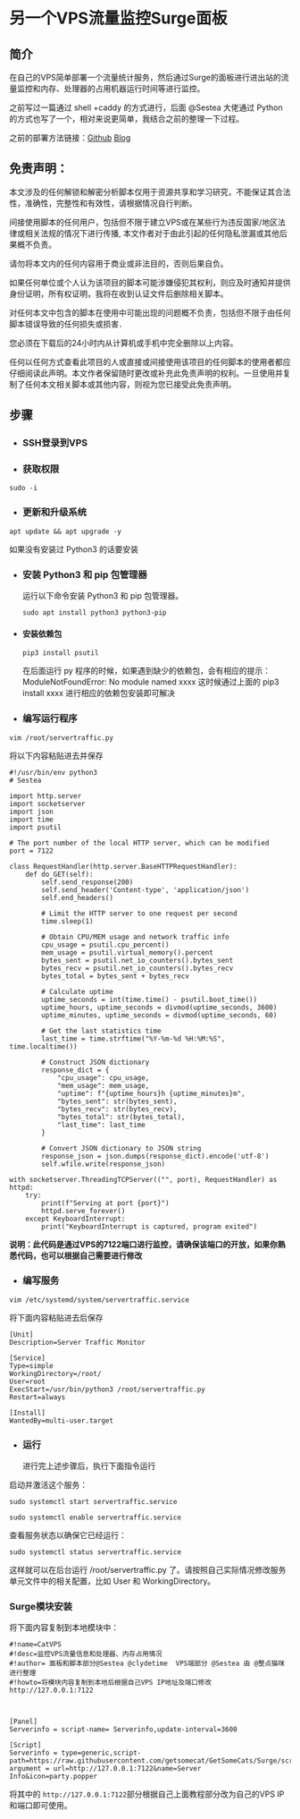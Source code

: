 # 另一个VPS流量监控Surge面板

## 简介

在自己的VPS简单部署一个流量统计服务，然后通过Surge的面板进行进出站的流量监控和内存、处理器的占用机器运行时间等进行监控。

之前写过一篇通过 shell +caddy 的方式进行，后面 @Sestea 大佬通过 Python 的方式也写了一个，相对来说更简单，我结合之前的整理一下过程。

之前的部署方法链接：[Github](https://github.com/getsomecat/GetSomeCats/blob/Surge/自己部署一个VPS流量监控Surge面板.md)  [Blog](https://surge.ga/09/2549/)

## 免责声明：

本文涉及的任何解锁和解密分析脚本仅用于资源共享和学习研究，不能保证其合法性，准确性，完整性和有效性，请根据情况自行判断。

间接使用脚本的任何用户，包括但不限于建立VPS或在某些行为违反国家/地区法律或相关法规的情况下进行传播, 本文作者对于由此引起的任何隐私泄漏或其他后果概不负责。

请勿将本文内的任何内容用于商业或非法目的，否则后果自负。

如果任何单位或个人认为该项目的脚本可能涉嫌侵犯其权利，则应及时通知并提供身份证明，所有权证明，我将在收到认证文件后删除相关脚本。

对任何本文中包含的脚本在使用中可能出现的问题概不负责，包括但不限于由任何脚本错误导致的任何损失或损害．

您必须在下载后的24小时内从计算机或手机中完全删除以上内容。

任何以任何方式查看此项目的人或直接或间接使用该项目的任何脚本的使用者都应仔细阅读此声明。本文作者保留随时更改或补充此免责声明的权利。一旦使用并复制了任何本文相关脚本或其他内容，则视为您已接受此免责声明。



## 步骤



- ### SSH登录到VPS



- ### 获取权限



`sudo -i`



- ### 更新和升级系统



`apt update && apt upgrade -y`

如果没有安装过 Python3 的话要安装

- ### 安装 Python3 和 pip 包管理器

  运行以下命令安装 Python3 和 pip 包管理器。

  

  ```
  sudo apt install python3 python3-pip
  ```

  



- ####  安装依赖包

  ```
  pip3 install psutil
  ```

  在后面运行 py 程序的时候，如果遇到缺少的依赖包，会有相应的提示：ModuleNotFoundError: No module named xxxx  这时候通过上面的 pip3 install xxxx 进行相应的依赖包安装即可解决



- ###  编写运行程序



`vim /root/servertraffic.py`



将以下内容粘贴进去并保存



```
#!/usr/bin/env python3
# Sestea

import http.server
import socketserver
import json
import time
import psutil

# The port number of the local HTTP server, which can be modified
port = 7122

class RequestHandler(http.server.BaseHTTPRequestHandler):
    def do_GET(self):
        self.send_response(200)
        self.send_header('Content-type', 'application/json')
        self.end_headers()

        # Limit the HTTP server to one request per second
        time.sleep(1)

        # Obtain CPU/MEM usage and network traffic info
        cpu_usage = psutil.cpu_percent()
        mem_usage = psutil.virtual_memory().percent
        bytes_sent = psutil.net_io_counters().bytes_sent
        bytes_recv = psutil.net_io_counters().bytes_recv
        bytes_total = bytes_sent + bytes_recv

        # Calculate uptime
        uptime_seconds = int(time.time() - psutil.boot_time())
        uptime_hours, uptime_seconds = divmod(uptime_seconds, 3600)
        uptime_minutes, uptime_seconds = divmod(uptime_seconds, 60)

        # Get the last statistics time
        last_time = time.strftime("%Y-%m-%d %H:%M:%S", time.localtime())

        # Construct JSON dictionary
        response_dict = {
            "cpu_usage": cpu_usage,
            "mem_usage": mem_usage,
            "uptime": f"{uptime_hours}h {uptime_minutes}m",
            "bytes_sent": str(bytes_sent),
            "bytes_recv": str(bytes_recv),
            "bytes_total": str(bytes_total),
            "last_time": last_time
        }

        # Convert JSON dictionary to JSON string
        response_json = json.dumps(response_dict).encode('utf-8')
        self.wfile.write(response_json)

with socketserver.ThreadingTCPServer(("", port), RequestHandler) as httpd:
    try:
        print(f"Serving at port {port}")
        httpd.serve_forever()
    except KeyboardInterrupt:
        print("KeyboardInterrupt is captured, program exited")
```

**说明：此代码是通过VPS的7122端口进行监控，请确保该端口的开放，如果你熟悉代码，也可以根据自己需要进行修改**



- ###  编写服务



`vim /etc/systemd/system/servertraffic.service`

将下面内容粘贴进去后保存



```
[Unit]
Description=Server Traffic Monitor

[Service]
Type=simple
WorkingDirectory=/root/
User=root
ExecStart=/usr/bin/python3 /root/servertraffic.py
Restart=always

[Install]
WantedBy=multi-user.target
```



- ###  运行



  进行完上述步骤后，执行下面指令运行

启动并激活这个服务：



`sudo systemctl start servertraffic.service`

`sudo systemctl enable servertraffic.service`



查看服务状态以确保它已经运行：



`sudo systemctl status servertraffic.service`



这样就可以在后台运行 /root/servertraffic.py 了。请按照自己实际情况修改服务单元文件中的相关配置，比如 User 和 WorkingDirectory。



### Surge模块安装



将下面内容复制到本地模块中：

```
#!name=CatVPS
#!desc=监控VPS流量信息和处理器、内存占用情况
#!author= 面板和脚本部分@Sestea @clydetime  VPS端部分 @Sestea 由 @整点猫咪 进行整理
#!howto=将模块内容复制到本地后根据自己VPS IP地址及端口修改 http://127.0.0.1:7122 



[Panel]
Serverinfo = script-name= Serverinfo,update-interval=3600

[Script]
Serverinfo = type=generic,script-path=https://raw.githubusercontent.com/getsomecat/GetSomeCats/Surge/script/serverinfo.js, argument = url=http://127.0.0.1:7122&name=Server Info&icon=party.popper
```

将其中的 `http://127.0.0.1:7122`部分根据自己上面教程部分改为自己的VPS IP和端口即可使用。
